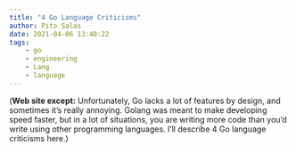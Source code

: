 ```yaml
---
title: "4 Go Language Criticisms"
author: Pito Salas
date: 2021-04-06 13:40:22
tags:
    - go
    - engineering
    - Lang
    - language
---
```



(**Web site except:** Unfortunately, Go lacks a lot of features by design, and sometimes it’s really annoying. Golang was meant to make developing speed faster, but in a lot of situations, you are writing more code than you’d write using other programming languages. I’ll describe 4 Go language criticisms here.) 
